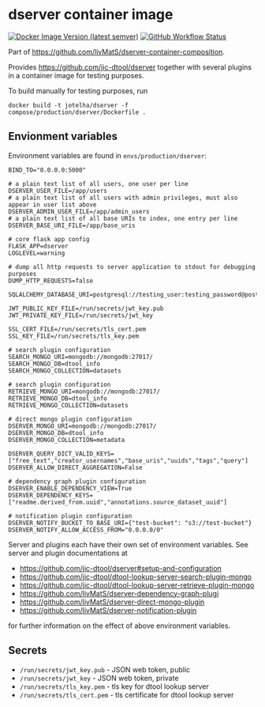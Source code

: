 # dserver container image

[![Docker Image Version (latest semver)](https://img.shields.io/docker/v/jotelha/dserver?label=dockerhub)](https://hub.docker.com/repository/docker/jotelha/dserver) [![GitHub Workflow Status](https://img.shields.io/github/actions/workflow/status/livMatS/dserver-container-image/publish.yml?branch=master)](https://github.com/livMatS/dserver-container-image/actions?query=workflow%3Apublish)

Part of https://github.com/livMatS/dserver-container-composition.

Provides https://github.com/jic-dtool/dserver together with several plugins in a container image for testing purposes.

To build manually for testing purposes, run

    docker build -t jotelha/dserver -f compose/production/dserver/Dockerfile .

## Envionment variables

Environment variables are found in `envs/production/dserver`:

```
BIND_TO="0.0.0.0:5000"

# a plain text list of all users, one user per line
DSERVER_USER_FILE=/app/users
# a plain text list of all users with admin privileges, must also appear in user list above
DSERVER_ADMIN_USER_FILE=/app/admin_users
# a plain text list of all base URIs to index, one entry per line
DSERVER_BASE_URI_FILE=/app/base_uris

# core flask app config
FLASK_APP=dserver
LOGLEVEL=warning

# dump all http requests to server application to stdout for debugging purposes
DUMP_HTTP_REQUESTS=false

SQLALCHEMY_DATABASE_URI=postgresql://testing_user:testing_password@postgres:5432/dtool

JWT_PUBLIC_KEY_FILE=/run/secrets/jwt_key.pub
JWT_PRIVATE_KEY_FILE=/run/secrets/jwt_key

SSL_CERT_FILE=/run/secrets/tls_cert.pem
SSL_KEY_FILE=/run/secrets/tls_key.pem

# search plugin configuration
SEARCH_MONGO_URI=mongodb://mongodb:27017/
SEARCH_MONGO_DB=dtool_info
SEARCH_MONGO_COLLECTION=datasets

# search plugin configuration
RETRIEVE_MONGO_URI=mongodb://mongodb:27017/
RETRIEVE_MONGO_DB=dtool_info
RETRIEVE_MONGO_COLLECTION=datasets

# direct mongo plugin configuration
DSERVER_MONGO_URI=mongodb://mongodb:27017/
DSERVER_MONGO_DB=dtool_info
DSERVER_MONGO_COLLECTION=metadata

DSERVER_QUERY_DICT_VALID_KEYS=["free_text","creator_usernames","base_uris","uuids","tags","query"]
DSERVER_ALLOW_DIRECT_AGGREGATION=False

# dependency graph plugin configuration
DSERVER_ENABLE_DEPENDENCY_VIEW=True
DSERVER_DEPENDENCY_KEYS=["readme.derived_from.uuid","annotations.source_dataset_uuid"]

# notification plugin configuration
DSERVER_NOTIFY_BUCKET_TO_BASE_URI={"test-bucket": "s3://test-bucket"}
DSERVER_NOTIFY_ALLOW_ACCESS_FROM="0.0.0.0/0"
```

Server and plugins each have their own set of environment variables.
See server and plugin documentations at

* https://github.com/jic-dtool/dserver#setup-and-configuration
* https://github.com/jic-dtool/dtool-lookup-server-search-plugin-mongo
* https://github.com/jic-dtool/dtool-lookup-server-retrieve-plugin-mongo
* https://github.com/livMatS/dserver-dependency-graph-plugi
* https://github.com/livMatS/dserver-direct-mongo-plugin
* https://github.com/livMatS/dserver-notification-plugin

for further information on the effect of above environment variables.

## Secrets

* `/run/secrets/jwt_key.pub` - JSON web token, public
* `/run/secrets/jwt_key` - JSON web token, private
* `/run/secrets/tls_key.pem` - tls key for dtool lookup server
* `/run/secrets/tls_cert.pem` - tls certificate for dtool lookup server
